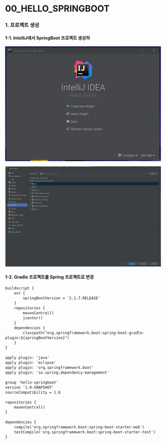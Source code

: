# 00\_HELLO\_SPRINGBOOT

### 1. 프로젝트 생성

#### 1-1. IntelliJ에서 SpringBoot 프로젝트 생성하

![](../.gitbook/assets/image%20%283%29.png)

![](../.gitbook/assets/image%20%284%29.png)

#### 1-2. Gradle 프로젝트를 Spring 프로젝트로 변경

```text
buildscript {
    ext {
        springBootVersion = '2.1.7.RELEASE'
    }
    repositories {
        mavenCentral()
        jcenter()
    }
    dependencies {
        classpath("org.springframework.boot:spring-boot-gradle-plugin:${springBootVersion}")
    }
}

apply plugin: 'java'
apply plugin: 'eclipse'
apply plugin: 'org.springframework.boot'
apply plugin: 'io.spring.dependency-management'

group 'hello-springboot'
version '1.0-SNAPSHOT'
sourceCompatibility = 1.8

repositories {
    mavenCentral()
}

dependencies {
    compile('org.springframework.boot:spring-boot-starter-web')
    testCompile('org.springframework.boot:spring-boot-starter-test')
}
```



